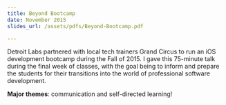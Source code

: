 ```yaml
---
title: Beyond Bootcamp
date: November 2015
slides_url: /assets/pdfs/Beyond-Bootcamp.pdf

---
```


Detroit Labs partnered with local tech trainers Grand Circus to run an iOS development bootcamp during the Fall of 2015. I gave this 75-minute talk during the final week of classes, with the goal being to inform and prepare the students for their transitions into the world of professional software development.

**Major themes**: communication and self-directed learning!